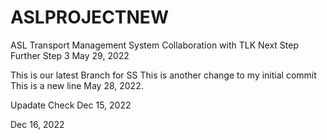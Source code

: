 # ASLPROJECTNEW
ASL Transport Management System
Collaboration with TLK
Next Step
Further Step 3
May 29, 2022

This is our latest Branch for SS
This is another change to my initial commit
This is a new line May 28, 2022.

Upadate Check
Dec 15, 2022

Dec 16, 2022
